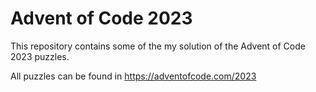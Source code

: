 # Advent of Code 2023

This repository contains some of the my solution of the Advent of Code 2023 puzzles.

All puzzles can be found in
https://adventofcode.com/2023
